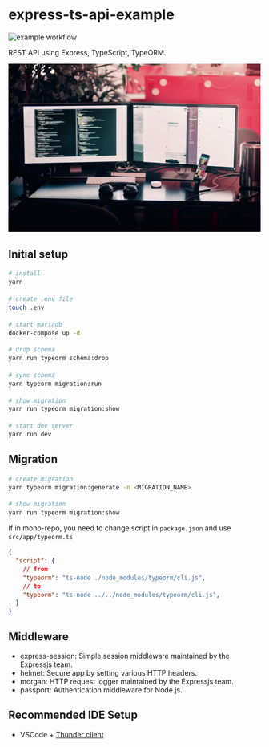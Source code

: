 # express-ts-api-example

![example workflow](https://github.com/ex-platform/express-ts-api-example/actions/workflows/node.js.yml/badge.svg)

REST API using Express, TypeScript, TypeORM.

![Desktop img](./desktop.jpg)

## Initial setup

```bash
# install
yarn

# create .env file
touch .env

# start mariadb
docker-compose up -d

# drop schema
yarn run typeorm schema:drop

# sync schema
yarn typeorm migration:run

# show migration
yarn run typeorm migration:show

# start dev server
yarn run dev
```

## Migration

```bash
# create migration
yarn typeorm migration:generate -n <MIGRATION_NAME>

# show migration
yarn run typeorm migration:show
```

If in mono-repo, you need to change script in `package.json` and use `src/app/typeorm.ts`

```json
{
  "script": {
    // from
    "typeorm": "ts-node ./node_modules/typeorm/cli.js",
    // to
    "typeorm": "ts-node ../../node_modules/typeorm/cli.js",
  }
}
```

## Middleware

- express-session: Simple session middleware maintained by the Expressjs team.
- helmet: Secure app by setting various HTTP headers.
- morgan: HTTP request logger maintained by the Expressjs team.
- passport: Authentication middleware for Node.js.


## Recommended IDE Setup

- VSCode + [Thunder client](https://marketplace.visualstudio.com/items?itemName=rangav.vscode-thunder-client)
